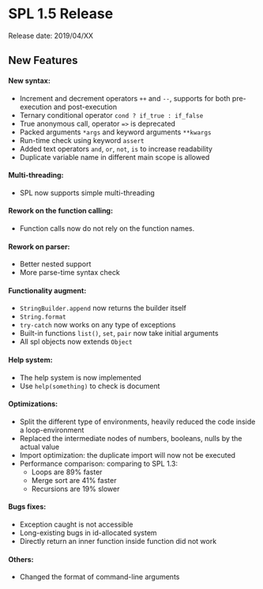 # SPL 1.5 Release

Release date: 2019/04/XX
## New Features

#### New syntax:
* Increment and decrement operators `++` and `--`, supports for both
pre-execution and post-execution
* Ternary conditional operator `cond ? if_true : if_false`
* True anonymous call, operator `=>` is deprecated
* Packed arguments `*args` and keyword arguments `**kwargs`
* Run-time check using keyword `assert`
* Added text operators `and`, `or`, `not`, `is` to increase readability
* Duplicate variable name in different main scope is allowed

#### Multi-threading:
* SPL now supports simple multi-threading
    
#### Rework on the function calling:
* Function calls now do not rely on the function names.

#### Rework on parser:
* Better nested support
* More parse-time syntax check
    
#### Functionality augment:
* `StringBuilder.append` now returns the builder itself
* `String.format`
* `try-catch` now works on any type of exceptions
* Built-in functions `list()`, `set`, `pair` now take initial arguments
* All spl objects now extends `Object`

#### Help system:
* The help system is now implemented
* Use `help(something)` to check is document
    
#### Optimizations:
* Split the different type of environments, heavily reduced the code
inside a loop-environment
* Replaced the intermediate nodes of numbers, booleans, nulls by the
actual value
* Import optimization: the duplicate import will now not be executed
* Performance comparison: comparing to SPL 1.3:
    * Loops are 89% faster
    * Merge sort are 41% faster
    * Recursions are 19% slower

#### Bugs fixes:
* Exception caught is not accessible
* Long-existing bugs in id-allocated system
* Directly return an inner function inside function did not work

#### Others:
* Changed the format of command-line arguments
